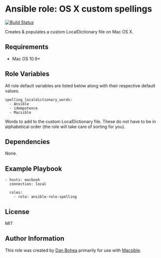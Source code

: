 # Ansible role: OS X custom spellings

[![Build Status](https://travis-ci.org/danbohea/ansible-role-spelling.svg?branch=master)](https://travis-ci.org/danbohea/ansible-role-spelling)

Creates & populates a custom LocalDictionary file on Mac OS X.


## Requirements

- Mac OS 10.9+


## Role Variables

All role default variables are listed below along with their respective default values.

```
spelling_localdictionary_words:
  - Ansible
  - idempotence
  - Macsible
```

Words to add to the custom LocalDictionary file. These do not have to be in alphabetical order (the role will take care of sorting for you).


## Dependencies

None.


## Example Playbook

```
- hosts: macbook
  connection: local

  roles:
    - role: ansible-role-spelling
```

## License

MIT


## Author Information

This role was created by [Dan Bohea](http://bohea.co.uk) primarily for use with [Macsible](https://github.com/danbohea/macsible).

